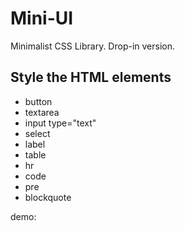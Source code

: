 # Mini-UI

Minimalist CSS Library. Drop-in version.

## Style the HTML elements
- button
- textarea
- input type="text"
- select
- label
- table
- hr
- code
- pre
- blockquote

demo: 
